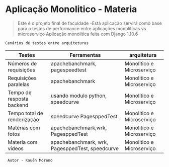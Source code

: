 # Aplicação Monolitico - Materia
>Este é o projeto final de faculdade
>-Está aplicação servirá como base para o testes de performance entre aplicações monolíticas vs microserviço
>Aplicação monolítica feita com Django 1.10.6

`Cenários de testes entre arquiteturas`

| Testes | Ferramentas | arquitetura |
| -------| ----------- | ----------- |
| Números de requisições | apachebanchmark, pagespeedtest | Monolitico e Microserviço |
| Requisições paralelas | apachebanchmark | Monolitico e Microserviço |
| Tempo de resposta backend | usando modulo python, speedcurve | Monolitico e Microserviço |
| Tempo total de renderização | speedcurve PagesppedTest | Monolitico e Microserviço |
| Matérias com fotos | apachebanchmark,wrk, PagesppedTest | Monolitico e Microserviço |
| Materia com vídeos | apachebanchmark, wrk, PagesppedTest, speedcurve | Monolitico e Microserviço |

` Autor - Kauêh Moreno`

